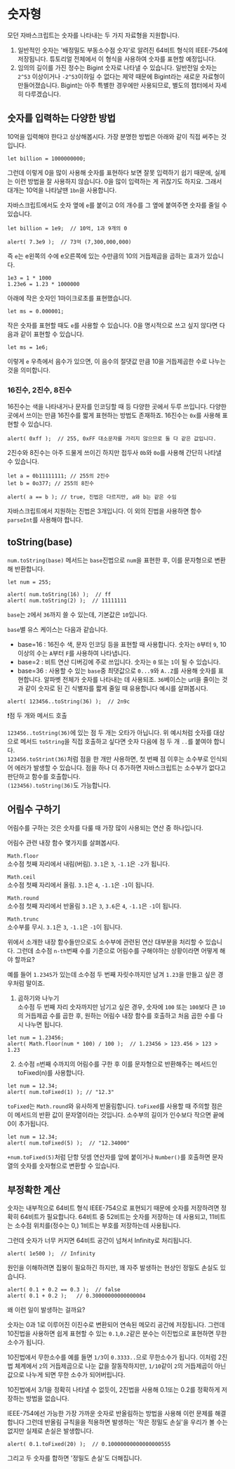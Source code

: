 # 숫자형

모던 자바스크립트는 숫자를 나타내는 두 가지 자료형을 지원합니다.   
1. 일반적인 숫자는 '배정밀도 부동소수점 숫자'로 알려진 64비트 형식의 IEEE-754에 저장됩니다. 튜토리얼 전체에서 이 형식을 사용하여 숫자를 표현할 예정입니다.
2. 임의의 길이를 가진 정수는 Bigint 숫자로 나타낼 수 있습니다. 일반전일 숫자는 `2^53` 이상이거나 `-2^53`이하일 수 없다는 제약 때문에 Bigint라는 새로운 자료형이 만들어졌습니다. Bigint는 아주 특별한 경우에만 사용되므로, 별도의 챕터에서 자세히 다루겠습니다.


## 숫자를 입력하는 다양한 방법
10억을 입력해야 한다고 상상해봅시다. 가장 분명한 방법은 아래와 같이 직접 써주는 것입니다.
```
let billion = 1000000000;
```
그런데 이렇게 0을 많이 사용해 숫자를 표현하다 보면 잘못 입력하기 쉽기 때문에, 실제는 이런 방법을 잘 사용하지 않습니다. 0을 많이 입력하는 게 귀찮기도 하지요. 그래서 대개는 10억을 나타날땐 `1bn`을 사용합니다.   
   
자바스크립트에서도 숫자 옆에 `e`를 붙이고 0의 개수를 그 옆에 붙여주면 숫자를 줄일 수 있습니다.
```
let billion = 1e9;  // 10억, 1과 9개의 0

alert( 7.3e9 );  // 73억 (7,300,000,000)
```
즉 `e`는 e왼쪽의 수에 e오른쪽에 있는 수만큼의 10의 거듭제곱을 곱하는 효과가 있습니다.
```
1e3 = 1 * 1000
1.23e6 = 1.23 * 1000000
```
아래에 작은 숫자인 1마이크로초를 표현했습니다.
```
let ms = 0.000001;
```
작은 숫자를 표현할 때도 `e`를 사용할 수 있습니다. 0을 명시적으로 쓰고 싶지 않다면 다음과 같이 표현할 수 있습니다.
```
let ms = 1e6;
```
이렇게 `e` 우측에서 음수가 있으면, 이 음수의 절댓값 만큼 10을 거듭제곱한 수로 나누는 것을 의미합니다.


### 16진수, 2진수, 8진수
16진수는 색을 나타내거나 문자를 인코딩할 때 등 다양한 곳에서 두루 쓰입니다. 다양한 곳에서 쓰이는 만큼 16진수를 짧게 표현하는 방법도 존재하죠. 16진수는 `0x`를 사용해 표현할 수 있습니다.
```
alert( 0xff );  // 255, 0xFF 대소문자를 가리지 않으므로 둘 다 같은 값입니다.
```
2진수와 8진수는 아주 드물게 쓰이긴 하지만 접두사 `0b`와 `0o`를 사용해 간단히 나타낼 수 있습니다.
```
let a = 0b11111111; // 255의 2진수
let b = 0o377; // 255의 8진수

alert( a == b ); // true, 진법은 다르지만, a와 b는 같은 수임
```
자바스크립트에서 지원하는 진법은 3개입니다. 이 외의 진법을 사용하면 함수 `parseInt`를 사용해야 합니다.


## toString(base)
`num.toString(base)` 메서드는 `base`진법으로 `num`을 표현한 후, 이를 문자형으로 변환해 반환합니다.
```
let num = 255;

alert( num.toString(16) );  // ff
alert( num.toString(2) );  // 11111111
```
`base`는 `2`에서 `36`까지 쓸 수 있는데, 기본값은 `10`입니다.   
   
`base`별 유스 케이스는 다음과 같습니다.
- base=16 : 16진수 색, 문자 인코딩 등을 표현할 때 사용합니다. 숫자는 `0`부터 `9`, 10이상의 수는 `A`부터 `F`를 사용하여 나타냅니다.
- base=2 : 비트 연산 디버깅에 주로 쓰입니다. 숫자는 `0` 또는 `1`이 될 수 있습니다.
- base=36 : 사용할 수 있는 `base`중 최댓값으로 `0...9`와 `A..Z`를 사용해 숫자를 표현합니다. 알파벳 전체가 숫자를 나타내는 데 사용되조. `36`베이스는 url을 줄이는 것과 같이 숫자로 된 긴 식별자를 짧게 줄일 때 유용합니다 예시를 살펴봅시다.
```
alert( 123456..toString(36) );  // 2n9c
```
   
❗점 두 개와 메서드 호출   
   
`123456..toString(36)`에 있는 점 두 개는 오타가 아닙니다. 위 예시처럼 숫자를 대상으로 메서드 `toString`을 직접 호출하고 싶다면 숫자 다음에 점 두 개 `..`를 붙여야 합니다.   
`123456.toStrint(36)`처럼 점을 한 개만 사용하면, 첫 번째 점 이후는 소수부로 인식되어 에러가 발생할 수 있습니다. 점을 하나 더 추가하면 자바스크립트는 소수부가 없다고 판단하고 함수를 호출합니다.   
`(123456).toString(36)`도 가능합니다.


## 어림수 구하기
어림수를 구하는 것은 숫자를 다룰 때 가장 많이 사용되는 연산 중 하나입니다.   
   
어림수 관련 내장 함수 몇가지를 살펴봅시다.   
   
`Math.floor`   
소수점 첫째 자리에서 내림(버림). `3.1`은 `3`, `-1.1`은 `-2`가 됩니다.   
   
`Math.ceil`   
소수점 첫째 자리에서 올림. `3.1`은 `4`, `-1.1`은 `-1`이 됩니다.   
   
`Math.round`   
소수점 첫째 자리에서 반올림 `3.1`은 `3`, `3.6`은 `4`, `-1.1`은 `-1`이 됩니다.   
   
`Math.trunc`   
소수부를 무시. `3.1`은 `3`, `-1.1`은 `-1`이 됩니다.   
   
위에서 소개한 내장 함수들만으로도 소수부에 관련된 연산 대부분을 처리할 수 있습니다. 그런데 소수점 `n-th`번째 수를 기준으로 어림수를 구해야하는 상황이라면 어떻게 해야 할까요?

예를 들어 `1.2345`가 있는데 소수점 두 번째 자릿수까지만 남겨 `1.23`을 만들고 싶은 경우처럼 말이죠.   
   
1. 곱하기와 나누기   
소수점 두 번째 자리 숫자까지만 남기고 싶은 경우, 숫자에 `100` 또는 `100`보다 큰 `10`의 거듭제곱 수를 곱한 후, 원하는 어림수 내장 함수를 호출하고 처음 곱한 수를 다시 나누면 됩니다.   
```
let num = 1.23456;
alert( Math.floor(num * 100) / 100 );  // 1.23456 > 123.456 > 123 > 1.23
```
2. 소수점 `n`번째 수까지의 어림수를 구한 후 이를 문자형으로 반환해주는 메서드인 toFixed(n)를 사용합니다.   
```
let num = 12.34;
alert( num.toFixed(1) ); // "12.3"
```
`toFixed`는 `Math.round`와 유사하게 반올림합니다. `toFixed`를 사용할 때 주의할 점은 이 메서드의 반환 값이 문자열이라는 것입니다. 소수부의 길이가 인수보다 작으면 끝에 0이 추가됩니다.
```
let num = 12.34;
alert( num.toFixed(5) );  // "12.34000"
```
`+num.toFixed(5)`처럼 단항 덧셈 연산자를 앞에 붙이거나 `Number()`를 호출하면 문자열의 숫자를 숫자형으로 변환할 수 있습니다.


## 부정확한 계산
숫자는 내부적으로 64비트 형식 IEEE-754으로 표현되기 때문에 숫자를 저장하려면 정확히 64비트가 필요합니다. 64비트 중 52비트는 숫자를 저장하는 데 사용되고, 11비트는 소수점 위치를(정수는 0,) 1비트는 부호를 저장하는데 사용됩니다.   
   
그런데 숫자가 너무 커지면 64비트 공간이 넘쳐서 Infinity로 처리됩니다.
```
alert( 1e500 );  // Infinity
```
원인을 이해하려면 집붕이 필요하긴 하지만, 꽤 자주 발생하는 현상인 정밀도 손실도 있습니다.   
```
alert( 0.1 + 0.2 == 0.3 );  // false
alert( 0.1 + 0.2 );   // 0.30000000000000004
```
왜 이런 일이 발생하는 걸까요?   
   
숫자는 0과 1로 이루어진 이진수로 변환되어 연속된 메모리 공간에 저장됩니다. 그런데 10진법을 사용하면 쉽게 표현할 수 있는 `0.1`,`0.2`같은 분수는 이진법으로 표현하면 무한 소수가 됩니다.   

10진법에서 무한소수를 예를 들면 `1/3`이 `0.3333..`으로 무한소수가 됩니다. 이처럼 2진법 체계에서 `2`의 거듭제곱으로 나눈 값을 잘동작하지만, `1/10`같이 `2`의 거듭제곱이 아닌 값으로 나누게 되면 무한 소수가 되어버립니다.   
   
10진법에서 3/1을 정확히 나타낼 수 없듯이, 2진법을 사용해 0.1또는 0.2를 정확하게 저장하는 방법을 없습니다.   
   
IEEE-754에선 가능한 가장 가까운 숫자로 반올림하는 방법을 사용해 이런 문제를 해결합니다 그런데 반올림 규칙을을 적용하면 발생하는 '작은 정밀도 손실'을 우리가 볼 수는 없지만 실제로 손실은 발생합니다.   
```
alert( 0.1.toFixed(20) );  // 0.10000000000000000555
```
그리고 두 숫자를 합하면 '정밀도 손실'도 더해집니다.   
